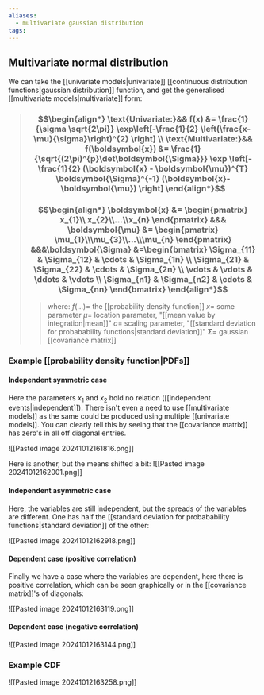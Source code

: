 ```yaml
---
aliases:
  - multivariate gaussian distribution
tags:
---
```


## Multivariate normal distribution

We can take the [[univariate models|univariate]] [[continuous distribution functions|gaussian distribution]] function, and get the generalised [[multivariate models|multivariate]] form:

> ### $$\begin{align*}  \text{Univariate:}&& f(x)  &= \frac{1}{\sigma \sqrt{2\pi}} \exp\left[-\frac{1}{2} \left(\frac{x-\mu}{\sigma}\right)^{2} \right] \\  \text{Multivariate:}&& f(\boldsymbol{x})  &= \frac{1}{\sqrt{(2\pi)^{p}\det\boldsymbol{\Sigma}}} \exp \left[-\frac{1}{2} (\boldsymbol{x} - \boldsymbol{\mu})^{T} \boldsymbol{\Sigma}^{-1} (\boldsymbol{x}-\boldsymbol{\mu}) \right]  \end{align*}$$
> ### $$\begin{align*}  \boldsymbol{x} &= \begin{pmatrix} x_{1}\\ x_{2}\\...\\x_{n} \end{pmatrix} &&& \boldsymbol{\mu} &= \begin{pmatrix} \mu_{1}\\\mu_{3}\\...\\\mu_{n} \end{pmatrix} &&&\boldsymbol{\Sigma} &=\begin{bmatrix} \Sigma_{11} & \Sigma_{12} & \cdots & \Sigma_{1n} \\ \Sigma_{21} & \Sigma_{22} & \cdots & \Sigma_{2n} \\ \vdots & \vdots & \ddots & \vdots \\ \Sigma_{n1} & \Sigma_{n2} & \cdots & \Sigma_{nn} \end{bmatrix} \end{align*}$$
>> where:
>> $f(...)=$ the [[probability density function]]
>> $x=$ some parameter
>> $\mu=$ location parameter, "[[mean value by integration|mean]]"
>> $\sigma=$ scaling parameter, "[[standard deviation for probabability functions|standard deviation]]"
>> $\boldsymbol{\Sigma}=$ gaussian [[covariance matrix]]

### Example [[probability density function|PDFs]]

#### Independent symmetric case
Here the parameters $x_1$ and $x_2$ hold no relation ([[independent events|independent]]). There isn't even a need to use [[multivariate models]] as the same could be produced using multiple [[univariate models]]. You can clearly tell this by seeing that the [[covariance matrix]] has zero's in all off diagonal entries.

![[Pasted image 20241012161816.png]]

Here is another, but the means shifted a bit:
![[Pasted image 20241012162001.png]]
#### Independent asymmetric case

Here, the variables are still independent, but the spreads of the variables are different. One has half the [[standard deviation for probabability functions|standard deviation]] of the other:

![[Pasted image 20241012162918.png]]

#### Dependent case (positive correlation)
Finally we have a case where the variables are dependent, here there is positive correlation, which can be seen graphically or in the [[covariance matrix]]'s of diagonals:

![[Pasted image 20241012163119.png]]

#### Dependent case (negative correlation)
![[Pasted image 20241012163144.png]]

### Example CDF
![[Pasted image 20241012163258.png]]

